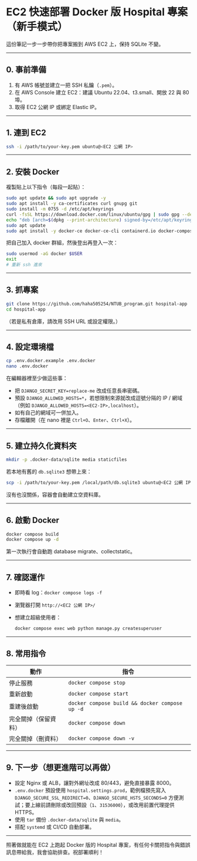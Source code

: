 # EC2 快速部署 Docker 版 Hospital 專案（新手模式）

這份筆記一步一步帶你把專案搬到 AWS EC2 上，保持 SQLite 不變。

---

## 0. 事前準備

1. 有 AWS 帳號並建立一把 SSH 私鑰（`.pem`）。
2. 在 AWS Console 建立 EC2：建議 Ubuntu 22.04、t3.small、開放 22 與 80 埠。
3. 取得 EC2 公網 IP 或綁定 Elastic IP。

---

## 1. 連到 EC2

```bash
ssh -i /path/to/your-key.pem ubuntu@<EC2 公網 IP>
```

---

## 2. 安裝 Docker

複製貼上以下指令（每段一起貼）：

```bash
sudo apt update && sudo apt upgrade -y
sudo apt install -y ca-certificates curl gnupg git
sudo install -m 0755 -d /etc/apt/keyrings
curl -fsSL https://download.docker.com/linux/ubuntu/gpg | sudo gpg --dearmor -o /etc/apt/keyrings/docker.gpg
echo "deb [arch=$(dpkg --print-architecture) signed-by=/etc/apt/keyrings/docker.gpg] https://download.docker.com/linux/ubuntu $(lsb_release -cs) stable" | sudo tee /etc/apt/sources.list.d/docker.list > /dev/null
sudo apt update
sudo apt install -y docker-ce docker-ce-cli containerd.io docker-compose-plugin
```

把自己加入 docker 群組，然後登出再登入一次：

```bash
sudo usermod -aG docker $USER
exit
# 重新 ssh 進來
```

---

## 3. 抓專案

```bash
git clone https://github.com/haha505254/NTUB_program.git hospital-app
cd hospital-app
```

（若是私有倉庫，請改用 SSH URL 或設定權限。）

---

## 4. 設定環境檔

```bash
cp .env.docker.example .env.docker
nano .env.docker
```

在編輯器裡至少做這些事：

- 把 `DJANGO_SECRET_KEY=replace-me` 改成任意長串密碼。
- 預設 `DJANGO_ALLOWED_HOSTS=*`，若想限制來源就改成逗號分隔的 IP / 網域（例如 `DJANGO_ALLOWED_HOSTS=<EC2-IP>,localhost`）。
- 如有自己的網域可一併加入。
- 存檔離開（在 nano 裡是 `Ctrl+O`、`Enter`、`Ctrl+X`）。

---

## 5. 建立持久化資料夾

```bash
mkdir -p .docker-data/sqlite media staticfiles
```

若本地有舊的 `db.sqlite3` 想帶上來：

```bash
scp -i /path/to/your-key.pem /local/path/db.sqlite3 ubuntu@<EC2 公網 IP>:~/hospital-app/.docker-data/sqlite/db.sqlite3
```

沒有也沒關係，容器會自動建立空資料庫。

---

## 6. 啟動 Docker

```bash
docker compose build
docker compose up -d
```

第一次執行會自動跑 database migrate、collectstatic。

---

## 7. 確認運作

- 即時看 log：`docker compose logs -f`
- 瀏覽器打開 `http://<EC2 公網 IP>/`
- 想建立超級使用者：

  ```bash
  docker compose exec web python manage.py createsuperuser
  ```

---

## 8. 常用指令

| 動作             | 指令                               |
| ---------------- | ---------------------------------- |
| 停止服務         | `docker compose stop`              |
| 重新啟動         | `docker compose start`             |
| 重建後啟動       | `docker compose build && docker compose up -d` |
| 完全關掉（保留資料） | `docker compose down`                |
| 完全關掉（刪資料）   | `docker compose down -v`             |

---

## 9. 下一步（想更進階可以再做）

- 設定 Nginx 或 ALB，讓對外網址改成 80/443，避免直接暴露 8000。
- `.env.docker` 預設使用 `hospital.settings.prod`，範例檔預先寫入 `DJANGO_SECURE_SSL_REDIRECT=0`、`DJANGO_SECURE_HSTS_SECONDS=0` 方便測試；要上線前請刪除或改回預設（`1`、`31536000`），或改用前置代理提供 HTTPS。
- 使用 `tar` 備份 `.docker-data/sqlite` 與 `media`。
- 搭配 `systemd` 或 CI/CD 自動部署。

---

照著做就能在 EC2 上跑起 Docker 版的 Hospital 專案，有任何卡關把指令與錯誤訊息帶給我，我會協助排查。祝部署順利！
